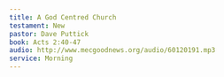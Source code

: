 ```yaml
---
title: A God Centred Church
testament: New
pastor: Dave Puttick
book: Acts 2:40-47
audio: http://www.mecgoodnews.org/audio/60120191.mp3
service: Morning 
---
```


